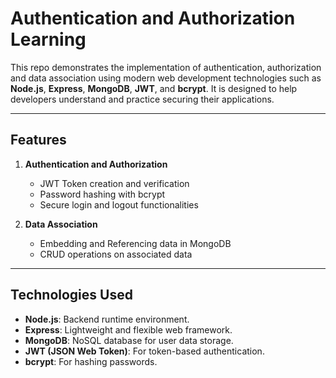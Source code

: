 # Authentication and Authorization Learning

This repo demonstrates the implementation of authentication, authorization and data association using modern web development technologies such as **Node.js**, **Express**, **MongoDB**, **JWT**, and **bcrypt**. It is designed to help developers understand and practice securing their applications.

---

## Features
1. **Authentication and Authorization**  
   - JWT Token creation and verification  
   - Password hashing with bcrypt  
   - Secure login and logout functionalities  

2. **Data Association**  
   - Embedding and Referencing data in MongoDB  
   - CRUD operations on associated data  

---

## Technologies Used
- **Node.js**: Backend runtime environment.
- **Express**: Lightweight and flexible web framework.
- **MongoDB**: NoSQL database for user data storage.
- **JWT (JSON Web Token)**: For token-based authentication.
- **bcrypt**: For hashing passwords.


